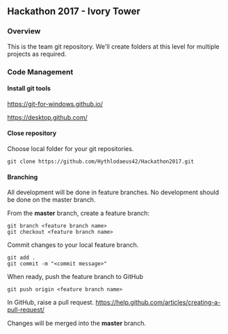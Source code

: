 ## Hackathon 2017 - Ivory Tower

### Overview
This is the team git repository. We'll create folders at this level for multiple projects as required. 

### Code Management

#### Install git tools
https://git-for-windows.github.io/

https://desktop.github.com/

#### Close repository
Choose local folder for your git repositories.
```
git clone https://github.com/Hythlodaeus42/Hackathon2017.git
```

#### Branching
All development will be done in feature branches. No development should be done on the master branch.

From the **master** branch, create a feature branch:
```
git branch <feature branch name>
git checkout <feature branch name>
```

Commit changes to your local feature branch. 
```
git add .
git commit -m "<commit message>"
```

When ready, push the feature branch to GitHub
```
git push origin <feature branch name>
```

In GitHub, raise a pull request. 
https://help.github.com/articles/creating-a-pull-request/

Changes will be merged into the **master** branch.


